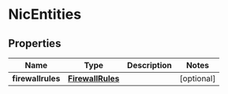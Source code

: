 

# NicEntities

## Properties

Name | Type | Description | Notes
------------ | ------------- | ------------- | -------------
**firewallrules** | [**FirewallRules**](FirewallRules.md) |  |  [optional]




